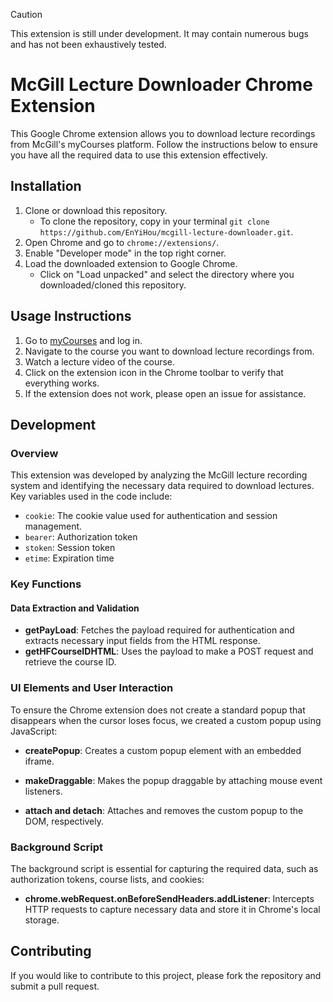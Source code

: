 
> [!CAUTION]
> This extension is still under development. It may contain numerous bugs and has not been exhaustively tested.
# McGill Lecture Downloader Chrome Extension

This Google Chrome extension allows you to download lecture recordings from McGill's myCourses platform. Follow the instructions below to ensure you have all the required data to use this extension effectively.

## Installation

1. Clone or download this repository.
   - To clone the repository, copy in your terminal `git clone https://github.com/EnYiHou/mcgill-lecture-downloader.git`.
2. Open Chrome and go to `chrome://extensions/`.
3. Enable "Developer mode" in the top right corner.
4. Load the downloaded extension to Google Chrome.
   - Click on "Load unpacked" and select the directory where you downloaded/cloned this repository.

## Usage Instructions

1. Go to [myCourses](https://mycourses2.mcgill.ca/d2l/home) and log in.
2. Navigate to the course you want to download lecture recordings from.
3. Watch a lecture video of the course.
4. Click on the extension icon in the Chrome toolbar to verify that everything works.
5. If the extension does not work, please open an issue for assistance.


## Development

### Overview

This extension was developed by analyzing the McGill lecture recording system and identifying the necessary data required to download lectures. Key variables used in the code include:

- `cookie`: The cookie value used for authentication and session management.
- `bearer`: Authorization token
- `stoken`: Session token
- `etime`: Expiration time


### Key Functions

#### Data Extraction and Validation

- **getPayLoad**: Fetches the payload required for authentication and extracts necessary input fields from the HTML response.
- **getHFCourseIDHTML**: Uses the payload to make a POST request and retrieve the course ID.

### UI Elements and User Interaction

To ensure the Chrome extension does not create a standard popup that disappears when the cursor loses focus, we created a custom popup using JavaScript:

- **createPopup**: Creates a custom popup element with an embedded iframe.

- **makeDraggable**: Makes the popup draggable by attaching mouse event listeners.
- **attach and detach**: Attaches and removes the custom popup to the DOM, respectively.

### Background Script

The background script is essential for capturing the required data, such as authorization tokens, course lists, and cookies:

- **chrome.webRequest.onBeforeSendHeaders.addListener**: Intercepts HTTP requests to capture necessary data and store it in Chrome's local storage.

## Contributing

If you would like to contribute to this project, please fork the repository and submit a pull request.
